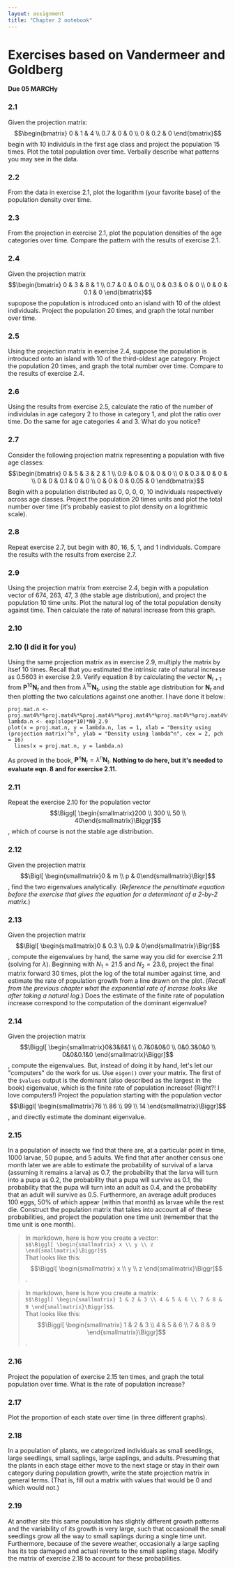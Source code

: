 ```yaml
---
layout: assignment
title: "Chapter 2 notebook"
---
```


# Exercises based on Vandermeer and Goldberg
**Due 05 MARCHy**

### 2.1
Given the projection matrix:
$$\begin{bmatrix}
0 & 1 & 4 \\
0.7 & 0 & 0 \\
0 & 0.2 & 0
\end{bmatrix}$$
begin with 10 individuls in the first age class and project the population 15 times. Plot the total population over time. Verbally describe what patterns you may see in the data.

### 2.2
From the data in exercise 2.1, plot the logarithm (your favorite base) of the population density over time.

### 2.3
From the projection in exercise 2.1, plot the population densities of the age categories over time. Compare the pattern with the results of exercise 2.1.

### 2.4
Given the projection matrix
$$\begin{bmatrix}
0   & 3   & 8   & 1 \\
0.7 & 0   & 0   & 0 \\
0   & 0.3 & 0   & 0 \\
0   & 0   & 0.1 & 0
\end{bmatrix}$$
supopose the population is introduced onto an island with 10 of the oldest individuals. Project the population 20 times, and graph the total number over time.

### 2.5
Using the projection matrix in exercise 2.4, suppose the population is introduced onto an island with 10 of the third-oldest age category. Project the population 20 times, and graph the total number over time. Compare to the results of exercise 2.4.

### 2.6
Using the results from exercise 2.5, calculate the ratio of the number of individulas in age category 2 to those in category 1, and plot the ratio over time. Do the same for age categories 4 and 3. What do you notice?

### 2.7
Consider the following projection matrix representing a population with five age classes:
$$\begin{bmatrix}
0 & 5 & 3 & 2 & 1 \\
0.9 & 0 & 0 & 0 & 0 \\
0 & 0.3 & 0 & 0 &  \\
0 & 0 & 0.1 & 0 & 0 \\
0 & 0 & 0 & 0.05 & 0
\end{bmatrix}$$
Begin with a population distributed as 0, 0, 0, 0, 10 individuals respectively across age classes. Project the population 20 times units and plot the total number over time (it's probably easiest to plot density on a logrithmic scale).

### 2.8
Repeat exercise 2.7, but begin with 80, 16, 5, 1, and 1 individuals. Compare the results with the results from exercise 2.7.

### 2.9
Using the projection matrix from exercise 2.4, begin with a population vector of 674, 263, 47, 3 (the stable age distribution), and project the population 10 time units. Plot the natural log of the total population density against time. Then calculate the rate of natural increase from this graph.

### 2.10
### 2.10 (I did it for you)
Using the same projection matrix as in exercise 2.9, multiply the matrix by itsef 10 times. Recall that you estimated the intrinsic rate of natural increase as 0.5603 in exercise 2.9. Verify equation 8 by calculating the vector $\mathbf{N}_{t+1}$ from $\mathbf{P}^{10}\mathbf{N}_t$ and then from $\lambda ^10\mathbf{N}_t$, using the stable age distribution for $\mathbf{N}_t$ and then plotting the two calculations against one another. I have done it below:  
```
proj.mat.n <- proj.mat4%*%proj.mat4%*%proj.mat4%*%proj.mat4%*%proj.mat4%*%proj.mat4%*%proj.mat4%*%proj.mat4%*%proj.mat4%*%proj.mat4%*%N0_2.9
lambda.n <- exp(slope*10)*N0_2.9
plot(x = proj.mat.n, y = lambda.n, las = 1, xlab = "Density using (projection matrix)^n", ylab = "Density using lambda^n", cex = 2, pch = 16)
  lines(x = proj.mat.n, y = lambda.n)
```  
As proved in the book, $\mathbf{P}^n\mathbf{N}_t = \lambda ^n\mathbf{N}_t$. **Nothing to do here, but it's needed to evaluate eqn. 8 and for exercise 2.11.**

### 2.11
Repeat the exercise 2.10 for the population vector $$\Biggl[ \begin{smallmatrix}200 \\ 300 \\ 50 \\ 40\end{smallmatrix}\Biggr]$$, which of course is not the stable age distribution.

### 2.12
Given the projection matrix $$\Bigl[ \begin{smallmatrix}0 & m \\ p & 0\end{smallmatrix}\Bigr]$$, find the two eigenvalues analytically. (*Reference the penultimate equation before the exercise that gives the equation for a determinant of a 2-by-2 matrix.*)

### 2.13
Given the projection matrix $$\Bigl[ \begin{smallmatrix}0 & 0.3 \\ 0.9 & 0\end{smallmatrix}\Bigr]$$, compute the eigenvalues by hand, the same way you did for exercise 2.11 (solving for $\lambda$). Beginning with $N_1 = 21.5$ and $N_2 = 23.6$, project the final matrix forward 30 times, plot the log of the total number against time, and estimate the rate of population growth from a line drawn on the plot. (*Recall from the previous chapter what the exponential rate of incrase looks like after taking a natural log.*) Does the estimate of the finite rate of population increase correspond to the computation of the dominant eigenvalue?

### 2.14
Given the projection matrix $$\Biggl[ \begin{smallmatrix}0&3&8&1 \\ 0.7&0&0&0 \\ 0&0.3&0&0 \\ 0&0&0.1&0  \end{smallmatrix}\Biggr]$$, compute the eigenvalues. But, instead of doing it by hand, let's let our "computers" do the work for us. Use `eigen()` over your matrix. The first of the `$values` output is the dominant (also described as the largest in the book) eigenvalue, which is the finite rate of population increase! (Right?! I love computers!) Project the population starting with the population vector $$\Biggl[ \begin{smallmatrix}76 \\ 86 \\ 99 \\ 14  \end{smallmatrix}\Biggr]$$, and directly estimate the dominant eigenvalue.


### 2.15
In a population of insects we find that there are, at a particular point in time, 1000 larvae, 50 pupae, and 5 adults. We find that after another census one month later we are able to estimate the probability of survival of a larva (assuming it remains a larva) as 0.7, the probability that the larva will turn into a pupa as 0.2, the probability that a pupa will survive as 0.1, the probability that the pupa will turn into an adult as 0.4, and the probability that an adult will survive as 0.5. Furthermore, an average adult produces 100 eggs, 50% of which appear (within that month) as larvae while the rest die. Construct the population matrix that takes into account all of these probabilities, and project the population one time unit (remember that the time unit is one month).

> In markdown, here is how you create a vector:  
`$$\Biggl[ \begin{smallmatrix} x \\ y \\ z \end{smallmatrix}\Biggr]$$`  
That looks like this: $$\Biggl[ \begin{smallmatrix} x \\ y \\ z \end{smallmatrix}\Biggr]$$.

> In markdown, here is how you create a matrix:  
`$$\Biggl[ \begin{smallmatrix} 1 & 2 & 3 \\ 4 & 5 & 6 \\ 7 & 8 & 9 \end{smallmatrix}\Biggr]$$`.  
That looks like this: $$\Biggl[ \begin{smallmatrix} 1 & 2 & 3 \\ 4 & 5 & 6 \\ 7 & 8 & 9 \end{smallmatrix}\Biggr]$$.

### 2.16
Project the population of exercise 2.15 ten times, and graph the total population over time. What is the rate of population increase?

### 2.17
Plot the proportion of each state over time (in three different graphs).

### 2.18
In a population of plants, we categorized individuals as small seedlings, large seedlings, small saplings, large saplings, and adults. Presuming that the plants in each stage either move to the next stage or stay in their own category during population growth, write the state projection matrix in general terms. (That is, fill out a matrix with values that would be 0 and which would not.)

### 2.19
At another site this same population has slightly different growth patterns and the variability of its growth is very large, such that occasionall the small seedlings grow all the way to small saplings during a single time unit. Furthermore, because of the severe weather, occasionally a large sapling has its top damaged and actual reverts to the small sapling stage. Modify the matrix of exercise 2.18 to account for these probabilities.